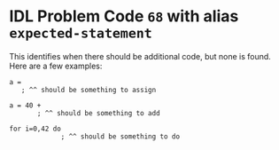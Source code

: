 # IDL Problem Code `68` with alias `expected-statement`

<!--@include: ./severity/disable_problem.md-->

<!--@include: ./severity/execution_error.md-->

This identifies when there should be additional code, but none is found. Here are a few examples:

```idl
a =
   ; ^^ should be something to assign
```

```idl
a = 40 +
       ; ^^ should be something to add
```

```idl
for i=0,42 do
             ; ^^ should be something to do
```
